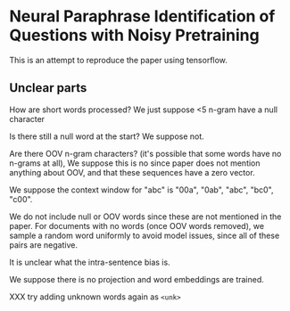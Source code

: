 # Neural Paraphrase Identification of Questions with Noisy Pretraining
This is an attempt to reproduce the paper using tensorflow.

## Unclear parts
How are short words processed? We just suppose <5 n-gram have a null character

Is there still a null word at the start? We suppose not.

Are there OOV n-gram characters? (it's possible that some words have no n-grams at all), We suppose this is no since paper does not mention anything about OOV, and that these sequences have a zero vector.

We suppose the context window for "abc" is "00a", "0ab", "abc", "bc0", "c00".

We do not include null or OOV words since these are not mentioned in the paper. For documents with no words (once OOV words removed), we sample a random word uniformly to avoid model issues, since all of these pairs are negative.

It is unclear what the intra-sentence bias is.

We suppose there is no projection and word embeddings are trained.

XXX try adding unknown words again as `<unk>`
